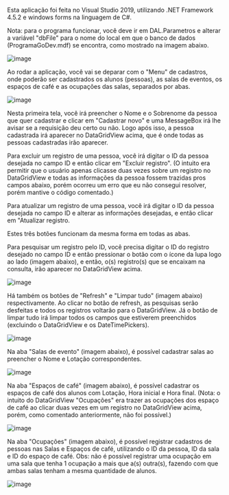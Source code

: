 Esta aplicação foi feita no Visual Studio 2019, utilizando .NET Framework 4.5.2 e windows forms na linguagem de C#.

Nota: para o programa funcionar, você deve ir em DAL.Parametros e alterar a variável "dbFile" para o nome do local em que o banco de dados (ProgramaGoDev.mdf) se encontra, como mostrado na imagem abaixo.

![image](https://user-images.githubusercontent.com/55410027/109436570-e248ad80-79fe-11eb-9a8c-7b81bc8d7720.png)

Ao rodar a aplicação, você vai se deparar com o "Menu" de cadastros, onde poderão ser cadastrados os alunos (pessoas), as salas de eventos, os espaços de café e as ocupações das salas, separados por abas.

![image](https://user-images.githubusercontent.com/55410027/109436464-68b0bf80-79fe-11eb-93d8-e050958f52df.png)

Nesta primeira tela, você irá preencher o Nome e o Sobrenome da pessoa que quer cadastrar e clicar em "Cadastrar novo" e uma MessageBox irá lhe avisar se a requisição deu certo ou não. Logo após isso, a pessoa cadastrada irá aparecer no DataGridView acima, que é onde todas as pessoas cadastradas irão aparecer.

Para excluir um registro de uma pessoa, você irá digitar o ID da pessoa desejada no campo ID e então clicar em "Excluir registro".
(O intuito era permitir que o usuário apenas clicasse duas vezes sobre um registro no DataGridView e todas as informações da pessoa fossem trazidas pros campos abaixo, porém ocorreu um erro que eu não consegui resolver, porém mantive o código comentado.)

Para atualizar um registro de uma pessoa, você irá digitar o ID da pessoa desejada no campo ID e alterar as informações desejadas, e então clicar em "Atualizar registro.

Estes três botões funcionam da mesma forma em todas as abas.

Para pesquisar um registro pelo ID, você precisa digitar o ID do registro desejado no campo ID e então pressionar o botão com o ícone da lupa logo ao lado (imagem abaixo), e então, o(s) registro(s) que se encaixam na consulta, irão aparecer no DataGridView acima.

![image](https://user-images.githubusercontent.com/55410027/109437145-238e8c80-7a02-11eb-9193-b3fbaa5d0296.png)

Há também os botões de "Refresh" e "Limpar tudo" (imagem abaixo) respectivamente. Ao clicar no botão de refresh, as pesquisas serão desfeitas e todos os registros voltarão para o DataGridView.
Já o botão de limpar tudo irá limpar todos os campos que estiverem preenchidos (excluindo o DataGridView e os DateTimePickers).

![image](https://user-images.githubusercontent.com/55410027/109437327-1c1bb300-7a03-11eb-8722-d020b1e2c5a8.png)

Na aba "Salas de evento" (imagem abaixo), é possível cadastrar salas ao preencher o Nome e Lotação correspondentes.

![image](https://user-images.githubusercontent.com/55410027/109437424-8af90c00-7a03-11eb-9367-fd791fc7ea43.png)

Na aba "Espaços de café" (imagem abaixo), é possível cadastrar os espaços de café dos alunos com Lotação, Hora inicial e Hora final.
(Nota: o intuito do DataGridView "Ocupações" era trazer as ocupações dos espaço de café ao clicar duas vezes em um registro no DataGridView acima, porém, como comentado anteriormente, não foi possível.)

![image](https://user-images.githubusercontent.com/55410027/109437466-af54e880-7a03-11eb-864e-27fefe27f9f5.png)

Na aba "Ocupações" (imagem abaixo), é possível registrar cadastros de pessoas nas Salas e Espaços de café, utilizando o ID da pessoa, ID da sala e ID do espaço de café. Obs: não é possível registrar uma ocupação em uma sala que tenha 1 ocupação a mais que a(s) outra(s), fazendo com que ambas salas tenham a mesma quantidade de alunos.

![image](https://user-images.githubusercontent.com/55410027/109437557-22f6f580-7a04-11eb-94fa-2d16d5331ffd.png)
